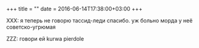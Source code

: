 +++
title = ""
date = 2016-06-14T17:38:00+03:00
+++

XXX: я теперь не говорю тассид-леди спасибо. уж больно морда у неё советско-угрюмая


ZZZ: говори ей kurwa pierdole


